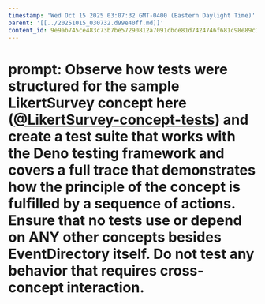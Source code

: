 ```yaml
---
timestamp: 'Wed Oct 15 2025 03:07:32 GMT-0400 (Eastern Daylight Time)'
parent: '[[../20251015_030732.d99e40ff.md]]'
content_id: 9e9ab745ce483c73b7be57290812a7091cbce81d7424746f681c98e89c1d3af9
---
```


# prompt: Observe how tests were structured for the sample LikertSurvey concept here ([@LikertSurvey-concept-tests](/src/concepts/LikertSurvey/LikertSurveyConcept.test.ts)) and create a test suite that works with the Deno testing framework and covers a full trace that  demonstrates how the principle of the concept is fulfilled by a sequence of actions. Ensure that no tests use or depend on ANY other concepts besides EventDirectory itself. Do not test any behavior that requires cross-concept interaction.
